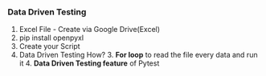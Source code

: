 ### Data Driven Testing

1. Excel File - Create via Google Drive(Excel)
2. pip install openpyxl
2. Create your Script
3. Data Driven Testing How?
   3. **For loop** to read the file every data and run it
   4. **Data Driven Testing feature** of Pytest